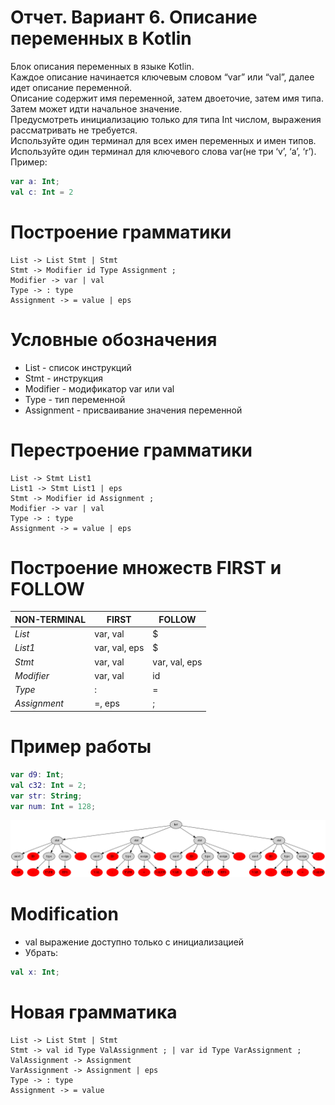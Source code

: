 # Отчет. Вариант 6. Описание переменных в Kotlin

Блок описания переменных в языке Kotlin. \
Каждое описание начинается ключевым словом “var” или “val”, далее идет описание переменной. \
Описание содержит имя переменной, затем двоеточие, затем имя типа. Затем может идти начальное значение. \
Предусмотреть инициализацию только для типа Int числом, выражения рассматривать не требуется. \
Используйте один терминал для всех имен переменных и имен типов. \
Используйте один терминал для ключевого слова var(не три ‘v’, ‘a’, ‘r’). \
Пример:

```kotlin
var a: Int;
val c: Int = 2
```

# Построение грамматики

```
List -> List Stmt | Stmt
Stmt -> Modifier id Type Assignment ;
Modifier -> var | val
Type -> : type
Assignment -> = value | eps
```

# Условные обозначения

- List - список инструкций
- Stmt - инструкция
- Modifier - модификатор var или val
- Type - тип переменной
- Assignment - присваивание значения переменной

# Перестроение грамматики

```
List ->	Stmt List1
List1 -> Stmt List1 | eps
Stmt ->	Modifier id Assignment ;
Modifier ->	var | val
Type -> : type
Assignment -> = value | eps
```

# Построение множеств FIRST и FOLLOW

| **NON-TERMINAL** | **FIRST**     | **FOLLOW**    |
|------------------|---------------|---------------|
| _List_           | var, val      | $             |
| _List1_          | var, val, eps | $             |
| _Stmt_           | var, val      | var, val, eps |
| _Modifier_       | var, val      | id            |
| _Type_           | :             | =             |
| _Assignment_     | =, eps        | ;             |

# Пример работы

```kotlin
var d9: Int;
val c32: Int = 2;
var str: String;
var num: Int = 128; 
```

![parse tree](./src/main/resources/graph/tree.png)

# Modification

- val выражение доступно только с инициализацией
- Убрать:

```kotlin 
val x: Int;  
```

# Новая грамматика

```
List -> List Stmt | Stmt
Stmt -> val id Type ValAssignment ; | var id Type VarAssignment ;
ValAssignment -> Assignment
VarAssignment -> Assignment | eps
Type -> : type
Assignment -> = value
```
